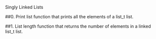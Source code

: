 Singly Linked Lists

##0. Print list
function that prints all the elements of a list_t list.

##1. List length
function that returns the number of elements in a linked list_t list.

